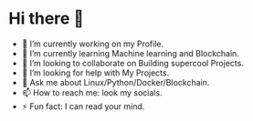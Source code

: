 # Hi there 👋

- 🔭 I’m currently working on my Profile.
- 🌱 I’m currently learning Machine learning and Blockchain.
- 👯 I’m looking to collaborate on Building supercool Projects.
- 🤔 I’m looking for help with My Projects.
- 💬 Ask me about Linux/Python/Docker/Blockchain.
- 📫 How to reach me: look my socials.
- ⚡ Fun fact: I can read your mind.

